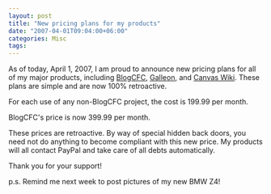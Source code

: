 ```yaml
---
layout: post
title: "New pricing plans for my products"
date: "2007-04-01T09:04:00+06:00"
categories: Misc 
tags: 
---
```


As of today, April 1, 2007, I am proud to announce new pricing plans for all of my major products, including <a href="http://blogcfc.riaforge.org">BlogCFC</a>, <a href="http://galleon.riaforge.org">Galleon</a>, and <a href="http://canvas.riaforge.org">Canvas Wiki</a>. These plans are simple and are now 100% retroactive.

For each use of any non-BlogCFC project, the cost is 199.99 per month.

BlogCFC's price is now 399.99 per month.

These prices are retroactive. By way of special hidden back doors, you need not do anything to become compliant with this new price. My products will all contact PayPal and take care of all debts automatically. 

Thank you for your support!

p.s. Remind me next week to post pictures of my new BMW Z4!